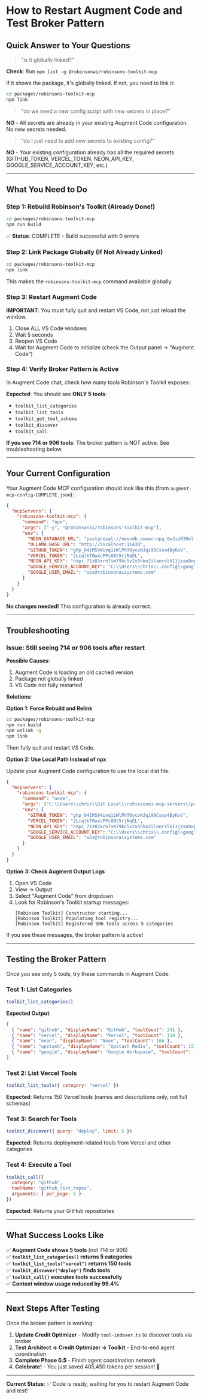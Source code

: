 # How to Restart Augment Code and Test Broker Pattern

## Quick Answer to Your Questions

> "is it globally linked?"

**Check**: Run `npm list -g @robinsonai/robinsons-toolkit-mcp`

If it shows the package, it's globally linked. If not, you need to link it:
```bash
cd packages/robinsons-toolkit-mcp
npm link
```

> "do we need a new config script with new secrets in place?"

**NO** - All secrets are already in your existing Augment Code configuration. No new secrets needed.

> "do I just need to add new secrets to existing config?"

**NO** - Your existing configuration already has all the required secrets (GITHUB_TOKEN, VERCEL_TOKEN, NEON_API_KEY, GOOGLE_SERVICE_ACCOUNT_KEY, etc.)

---

## What You Need to Do

### Step 1: Rebuild Robinson's Toolkit (Already Done!)
```bash
cd packages/robinsons-toolkit-mcp
npm run build
```
✅ **Status**: COMPLETE - Build successful with 0 errors

### Step 2: Link Package Globally (If Not Already Linked)
```bash
cd packages/robinsons-toolkit-mcp
npm link
```

This makes the `robinsons-toolkit-mcp` command available globally.

### Step 3: Restart Augment Code
**IMPORTANT**: You must fully quit and restart VS Code, not just reload the window.

1. Close ALL VS Code windows
2. Wait 5 seconds
3. Reopen VS Code
4. Wait for Augment Code to initialize (check the Output panel → "Augment Code")

### Step 4: Verify Broker Pattern is Active
In Augment Code chat, check how many tools Robinson's Toolkit exposes:

**Expected**: You should see **ONLY 5 tools**:
- `toolkit_list_categories`
- `toolkit_list_tools`
- `toolkit_get_tool_schema`
- `toolkit_discover`
- `toolkit_call`

**If you see 714 or 906 tools**: The broker pattern is NOT active. See troubleshooting below.

---

## Your Current Configuration

Your Augment Code MCP configuration should look like this (from `augment-mcp-config-COMPLETE.json`):

```json
{
  "mcpServers": {
    "robinsons-toolkit-mcp": {
      "command": "npx",
      "args": ["-y", "@robinsonai/robinsons-toolkit-mcp"],
      "env": {
        "NEON_DATABASE_URL": "postgresql://neondb_owner:npg_GwJisR3Hvlf7@ep-billowing-truth-afi1gfga-pooler.c-2.us-west-2.aws.neon.tech/neondb?sslmode=require",
        "OLLAMA_BASE_URL": "http://localhost:11434",
        "GITHUB_TOKEN": "ghp_O41MS94ivq1iWlPhTOycvNJqi99Csso4ByKvV",
        "VERCEL_TOKEN": "2LcqlkT0wxcPPc88t5rjNqEL",
        "NEON_API_KEY": "napi_71z83xrn7sm79kc5v2x5hko2ilanrsl611jzaa9wp6zr3d0fb5alzkdgesgts6fh",
        "GOOGLE_SERVICE_ACCOUNT_KEY": "C:\\Users\\chris\\.config\\google-workspace-mcp\\service-account.json",
        "GOOGLE_USER_EMAIL": "ops@robinsonaisystems.com"
      }
    }
  }
}
```

**No changes needed!** This configuration is already correct.

---

## Troubleshooting

### Issue: Still seeing 714 or 906 tools after restart

**Possible Causes**:
1. Augment Code is loading an old cached version
2. Package not globally linked
3. VS Code not fully restarted

**Solutions**:

**Option 1: Force Rebuild and Relink**
```bash
cd packages/robinsons-toolkit-mcp
npm run build
npm unlink -g
npm link
```

Then fully quit and restart VS Code.

**Option 2: Use Local Path Instead of npx**

Update your Augment Code configuration to use the local dist file:

```json
{
  "mcpServers": {
    "robinsons-toolkit-mcp": {
      "command": "node",
      "args": ["C:\\Users\\chris\\Git Local\\robinsonai-mcp-servers\\packages\\robinsons-toolkit-mcp\\dist\\index.js"],
      "env": {
        "GITHUB_TOKEN": "ghp_O41MS94ivq1iWlPhTOycvNJqi99Csso4ByKvV",
        "VERCEL_TOKEN": "2LcqlkT0wxcPPc88t5rjNqEL",
        "NEON_API_KEY": "napi_71z83xrn7sm79kc5v2x5hko2ilanrsl611jzaa9wp6zr3d0fb5alzkdgesgts6fh",
        "GOOGLE_SERVICE_ACCOUNT_KEY": "C:\\Users\\chris\\.config\\google-workspace-mcp\\service-account.json",
        "GOOGLE_USER_EMAIL": "ops@robinsonaisystems.com"
      }
    }
  }
}
```

**Option 3: Check Augment Output Logs**

1. Open VS Code
2. View → Output
3. Select "Augment Code" from dropdown
4. Look for Robinson's Toolkit startup messages:
   ```
   [Robinson Toolkit] Constructor starting...
   [Robinson Toolkit] Populating tool registry...
   [Robinson Toolkit] Registered 906 tools across 5 categories
   ```

If you see these messages, the broker pattern is active!

---

## Testing the Broker Pattern

Once you see only 5 tools, try these commands in Augment Code:

### Test 1: List Categories
```javascript
toolkit_list_categories()
```

**Expected Output**:
```json
[
  { "name": "github", "displayName": "GitHub", "toolCount": 241 },
  { "name": "vercel", "displayName": "Vercel", "toolCount": 150 },
  { "name": "neon", "displayName": "Neon", "toolCount": 166 },
  { "name": "upstash", "displayName": "Upstash Redis", "toolCount": 157 },
  { "name": "google", "displayName": "Google Workspace", "toolCount": 192 }
]
```

### Test 2: List Vercel Tools
```javascript
toolkit_list_tools({ category: "vercel" })
```

**Expected**: Returns 150 Vercel tools (names and descriptions only, not full schemas)

### Test 3: Search for Tools
```javascript
toolkit_discover({ query: "deploy", limit: 5 })
```

**Expected**: Returns deployment-related tools from Vercel and other categories

### Test 4: Execute a Tool
```javascript
toolkit_call({
  category: "github",
  toolName: "github_list_repos",
  arguments: { per_page: 5 }
})
```

**Expected**: Returns your GitHub repositories

---

## What Success Looks Like

✅ **Augment Code shows 5 tools** (not 714 or 906)  
✅ **`toolkit_list_categories()` returns 5 categories**  
✅ **`toolkit_list_tools("vercel")` returns 150 tools**  
✅ **`toolkit_discover("deploy")` finds tools**  
✅ **`toolkit_call()` executes tools successfully**  
✅ **Context window usage reduced by 99.4%**

---

## Next Steps After Testing

Once the broker pattern is working:

1. **Update Credit Optimizer** - Modify `tool-indexer.ts` to discover tools via broker
2. **Test Architect → Credit Optimizer → Toolkit** - End-to-end agent coordination
3. **Complete Phase 0.5** - Finish agent coordination network
4. **Celebrate!** - You just saved 405,450 tokens per session! 🎉

---

**Current Status**: ✅ Code is ready, waiting for you to restart Augment Code and test!

